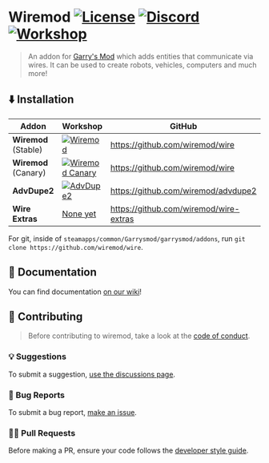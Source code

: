 # Wiremod [![License](https://img.shields.io/github/license/wiremod/wire?color=red)](LICENSE) [![Discord](https://img.shields.io/discord/231131817640460288?label=Discord&logo=discord&logoColor=ffffff&labelColor=7289DA&color=2c2f33)](https://discord.gg/H8UKY3Y) [![Workshop](https://img.shields.io/steam/subscriptions/160250458?logo=steam)](https://steamcommunity.com/sharedfiles/filedetails/?id=160250458)

> An addon for [Garry's Mod](https://garrysmod.com) which adds entities that communicate via wires. It can be used to create robots, vehicles, computers and much more!

## ⬇️ Installation

| Addon | Workshop | GitHub |
|  ---  |   ---    |   ---  |
|**Wiremod** (Stable) | [![Wiremod](https://img.shields.io/steam/subscriptions/160250458?logo=steam)](https://steamcommunity.com/sharedfiles/filedetails/?id=160250458) | https://github.com/wiremod/wire |
|**Wiremod** (Canary) | [![Wiremod Canary](https://img.shields.io/steam/subscriptions/3066780663?logo=steam&color=orange)](https://steamcommunity.com/sharedfiles/filedetails/?id=3066780663) | https://github.com/wiremod/wire |
|**AdvDupe2**| [![AdvDupe2](https://img.shields.io/steam/subscriptions/773402917?logo=steam)](https://steamcommunity.com/sharedfiles/filedetails/?id=773402917)| https://github.com/wiremod/advdupe2 |
|**Wire Extras**| [None yet](https://github.com/wiremod/wire-extras/issues/113) | https://github.com/wiremod/wire-extras |

For git, inside of `steamapps/common/Garrysmod/garrysmod/addons`, run ``git clone https://github.com/wiremod/wire``.

## 📖 Documentation

You can find documentation [on our wiki](https://github.com/wiremod/wire/wiki)!


## 🤝 Contributing

> Before contributing to wiremod, take a look at the [code of conduct](https://github.com/wiremod/wire/blob/master/CODE_OF_CONDUCT.md).

### 💡 Suggestions

To submit a suggestion, [use the discussions page](https://github.com/wiremod/wire/discussions/new?category=suggestions).

### 🐛 Bug Reports

To submit a bug report, [make an issue](https://github.com/wiremod/wire/issues/new/choose).

### 🧑‍💻 Pull Requests

Before making a PR, ensure your code follows the [developer style guide](https://github.com/wiremod/wire/wiki/Developer-Style-Guide).
